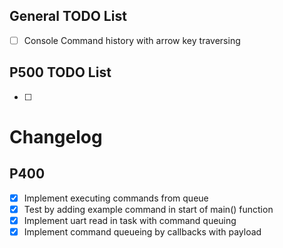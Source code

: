 ## General TODO List
- [ ] Console Command history with arrow key traversing

## P500 TODO List
- [ ] 


# Changelog

## P400
- [x] Implement executing commands from queue
- [x] Test by adding example command in start of main() function
- [x] Implement uart read in task with command queuing
- [x] Implement command queueing by callbacks with payload